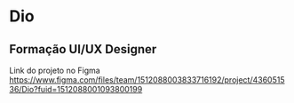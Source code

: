 # Dio
## Formação UI/UX Designer

Link do projeto no Figma
https://www.figma.com/files/team/1512088003833716192/project/436051536/Dio?fuid=1512088001093800199
